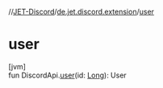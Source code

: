 //[JET-Discord](../../index.md)/[de.jet.discord.extension](index.md)/[user](user.md)

# user

[jvm]\
fun DiscordApi.[user](user.md)(id: [Long](https://kotlinlang.org/api/latest/jvm/stdlib/kotlin/-long/index.html)): User
